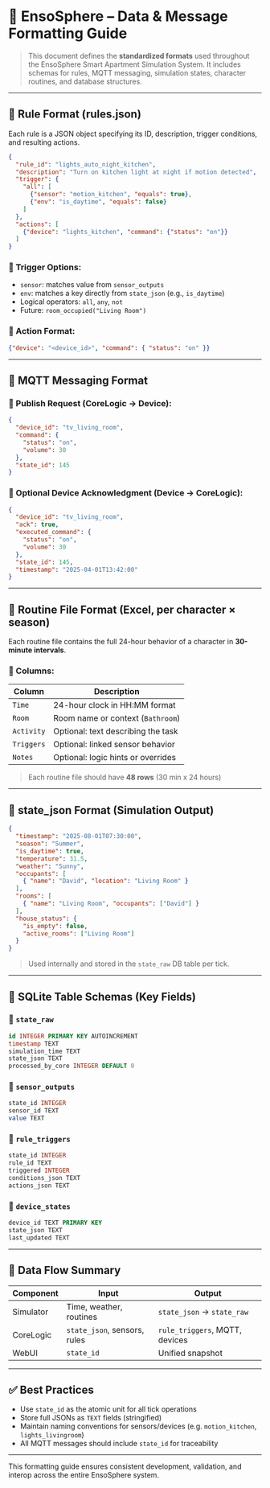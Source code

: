 
# 📐 EnsoSphere – Data & Message Formatting Guide

> This document defines the **standardized formats** used throughout the EnsoSphere Smart Apartment Simulation System.
It includes schemas for rules, MQTT messaging, simulation states, character routines, and database structures.

---

## 🧠 Rule Format (rules.json)

Each rule is a JSON object specifying its ID, description, trigger conditions, and resulting actions.

```json
{
  "rule_id": "lights_auto_night_kitchen",
  "description": "Turn on kitchen light at night if motion detected",
  "trigger": {
    "all": [
      {"sensor": "motion_kitchen", "equals": true},
      {"env": "is_daytime", "equals": false}
    ]
  },
  "actions": [
    {"device": "lights_kitchen", "command": {"status": "on"}}
  ]
}
```

### 🔹 Trigger Options:
- `sensor`: matches value from `sensor_outputs`
- `env`: matches a key directly from `state_json` (e.g., `is_daytime`)
- Logical operators: `all`, `any`, `not`
- Future: `room_occupied("Living Room")`

### 🔸 Action Format:
```json
{"device": "<device_id>", "command": { "status": "on" }}
```

---

## 📡 MQTT Messaging Format

### 🔹 Publish Request (CoreLogic → Device):
```json
{
  "device_id": "tv_living_room",
  "command": {
    "status": "on",
    "volume": 30
  },
  "state_id": 145
}
```

### 🔸 Optional Device Acknowledgment (Device → CoreLogic):
```json
{
  "device_id": "tv_living_room",
  "ack": true,
  "executed_command": {
    "status": "on",
    "volume": 30
  },
  "state_id": 145,
  "timestamp": "2025-04-01T13:42:00"
}
```

---

## 📅 Routine File Format (Excel, per character × season)

Each routine file contains the full 24-hour behavior of a character in **30-minute intervals**.

### 🔹 Columns:

| Column        | Description                        |
|---------------|------------------------------------|
| `Time`        | 24-hour clock in HH:MM format       |
| `Room`        | Room name or context (`Bathroom`)   |
| `Activity`    | Optional: text describing the task  |
| `Triggers`    | Optional: linked sensor behavior    |
| `Notes`       | Optional: logic hints or overrides  |

> Each routine file should have **48 rows** (30 min x 24 hours)

---

## 🧾 state_json Format (Simulation Output)

```json
{
  "timestamp": "2025-08-01T07:30:00",
  "season": "Summer",
  "is_daytime": true,
  "temperature": 31.5,
  "weather": "Sunny",
  "occupants": [
    { "name": "David", "location": "Living Room" }
  ],
  "rooms": [
    { "name": "Living Room", "occupants": ["David"] }
  ],
  "house_status": {
    "is_empty": false,
    "active_rooms": ["Living Room"]
  }
}
```

> Used internally and stored in the `state_raw` DB table per tick.

---

## 🧱 SQLite Table Schemas (Key Fields)

### 🔹 `state_raw`
```sql
id INTEGER PRIMARY KEY AUTOINCREMENT
timestamp TEXT
simulation_time TEXT
state_json TEXT
processed_by_core INTEGER DEFAULT 0
```

### 🔹 `sensor_outputs`
```sql
state_id INTEGER
sensor_id TEXT
value TEXT
```

### 🔹 `rule_triggers`
```sql
state_id INTEGER
rule_id TEXT
triggered INTEGER
conditions_json TEXT
actions_json TEXT
```

### 🔹 `device_states`
```sql
device_id TEXT PRIMARY KEY
state_json TEXT
last_updated TEXT
```

---

## 🧩 Data Flow Summary

| Component    | Input                        | Output                         |
|--------------|------------------------------|--------------------------------|
| Simulator    | Time, weather, routines      | `state_json` → `state_raw`     |
| CoreLogic    | `state_json`, sensors, rules | `rule_triggers`, MQTT, devices |
| WebUI        | `state_id`                   | Unified snapshot               |

---

## ✅ Best Practices

- Use `state_id` as the atomic unit for all tick operations
- Store full JSONs as `TEXT` fields (stringified)
- Maintain naming conventions for sensors/devices (e.g. `motion_kitchen`, `lights_livingroom`)
- All MQTT messages should include `state_id` for traceability

---

This formatting guide ensures consistent development, validation, and interop across the entire EnsoSphere system.
